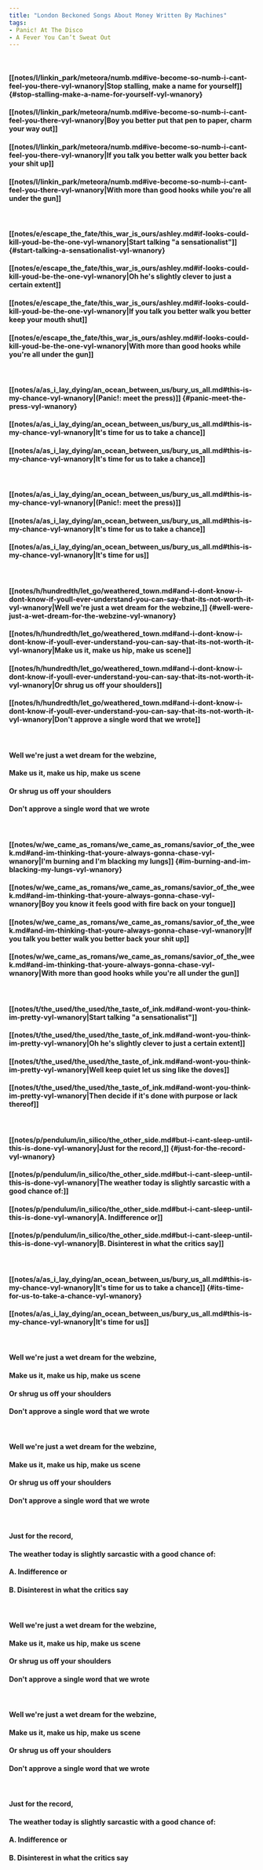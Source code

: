 ```yaml
---
title: "London Beckoned Songs About Money Written By Machines"
tags:
- Panic! At The Disco
- A Fever You Can’t Sweat Out
---
```

&nbsp;
#### [[notes/l/linkin_park/meteora/numb.md#ive-become-so-numb-i-cant-feel-you-there-vyl-wnanory|Stop stalling, make a name for yourself]] {#stop-stalling-make-a-name-for-yourself-vyl-wnanory}
#### [[notes/l/linkin_park/meteora/numb.md#ive-become-so-numb-i-cant-feel-you-there-vyl-wnanory|Boy you better put that pen to paper, charm your way out]]
#### [[notes/l/linkin_park/meteora/numb.md#ive-become-so-numb-i-cant-feel-you-there-vyl-wnanory|If you talk you better walk you better back your shit up]]
#### [[notes/l/linkin_park/meteora/numb.md#ive-become-so-numb-i-cant-feel-you-there-vyl-wnanory|With more than good hooks while you're all under the gun]]
&nbsp;
#### [[notes/e/escape_the_fate/this_war_is_ours/ashley.md#if-looks-could-kill-youd-be-the-one-vyl-wnanory|Start talking "a sensationalist"]] {#start-talking-a-sensationalist-vyl-wnanory}
#### [[notes/e/escape_the_fate/this_war_is_ours/ashley.md#if-looks-could-kill-youd-be-the-one-vyl-wnanory|Oh he's slightly clever to just a certain extent]]
#### [[notes/e/escape_the_fate/this_war_is_ours/ashley.md#if-looks-could-kill-youd-be-the-one-vyl-wnanory|If you talk you better walk you better keep your mouth shut]]
#### [[notes/e/escape_the_fate/this_war_is_ours/ashley.md#if-looks-could-kill-youd-be-the-one-vyl-wnanory|With more than good hooks while you're all under the gun]]
&nbsp;
#### [[notes/a/as_i_lay_dying/an_ocean_between_us/bury_us_all.md#this-is-my-chance-vyl-wnanory|(Panic!: meet the press)]] {#panic-meet-the-press-vyl-wnanory}
#### [[notes/a/as_i_lay_dying/an_ocean_between_us/bury_us_all.md#this-is-my-chance-vyl-wnanory|It's time for us to take a chance]]
#### [[notes/a/as_i_lay_dying/an_ocean_between_us/bury_us_all.md#this-is-my-chance-vyl-wnanory|It's time for us to take a chance]]
&nbsp;
#### [[notes/a/as_i_lay_dying/an_ocean_between_us/bury_us_all.md#this-is-my-chance-vyl-wnanory|(Panic!: meet the press)]]
#### [[notes/a/as_i_lay_dying/an_ocean_between_us/bury_us_all.md#this-is-my-chance-vyl-wnanory|It's time for us to take a chance]]
#### [[notes/a/as_i_lay_dying/an_ocean_between_us/bury_us_all.md#this-is-my-chance-vyl-wnanory|It's time for us]]
&nbsp;
#### [[notes/h/hundredth/let_go/weathered_town.md#and-i-dont-know-i-dont-know-if-youll-ever-understand-you-can-say-that-its-not-worth-it-vyl-wnanory|Well we're just a wet dream for the webzine,]] {#well-were-just-a-wet-dream-for-the-webzine-vyl-wnanory}
#### [[notes/h/hundredth/let_go/weathered_town.md#and-i-dont-know-i-dont-know-if-youll-ever-understand-you-can-say-that-its-not-worth-it-vyl-wnanory|Make us it, make us hip, make us scene]]
#### [[notes/h/hundredth/let_go/weathered_town.md#and-i-dont-know-i-dont-know-if-youll-ever-understand-you-can-say-that-its-not-worth-it-vyl-wnanory|Or shrug us off your shoulders]]
#### [[notes/h/hundredth/let_go/weathered_town.md#and-i-dont-know-i-dont-know-if-youll-ever-understand-you-can-say-that-its-not-worth-it-vyl-wnanory|Don't approve a single word that we wrote]]
&nbsp;
#### Well we're just a wet dream for the webzine,
#### Make us it, make us hip, make us scene
#### Or shrug us off your shoulders
#### Don't approve a single word that we wrote
&nbsp;
#### [[notes/w/we_came_as_romans/we_came_as_romans/savior_of_the_week.md#and-im-thinking-that-youre-always-gonna-chase-vyl-wnanory|I'm burning and I'm blacking my lungs]] {#im-burning-and-im-blacking-my-lungs-vyl-wnanory}
#### [[notes/w/we_came_as_romans/we_came_as_romans/savior_of_the_week.md#and-im-thinking-that-youre-always-gonna-chase-vyl-wnanory|Boy you know it feels good with fire back on your tongue]]
#### [[notes/w/we_came_as_romans/we_came_as_romans/savior_of_the_week.md#and-im-thinking-that-youre-always-gonna-chase-vyl-wnanory|If you talk you better walk you better back your shit up]]
#### [[notes/w/we_came_as_romans/we_came_as_romans/savior_of_the_week.md#and-im-thinking-that-youre-always-gonna-chase-vyl-wnanory|With more than good hooks while you're all under the gun]]
&nbsp;
#### [[notes/t/the_used/the_used/the_taste_of_ink.md#and-wont-you-think-im-pretty-vyl-wnanory|Start talking "a sensationalist"]]
#### [[notes/t/the_used/the_used/the_taste_of_ink.md#and-wont-you-think-im-pretty-vyl-wnanory|Oh he's slightly clever to just a certain extent]]
#### [[notes/t/the_used/the_used/the_taste_of_ink.md#and-wont-you-think-im-pretty-vyl-wnanory|Well keep quiet let us sing like the doves]]
#### [[notes/t/the_used/the_used/the_taste_of_ink.md#and-wont-you-think-im-pretty-vyl-wnanory|Then decide if it's done with purpose or lack thereof]]
&nbsp;
#### [[notes/p/pendulum/in_silico/the_other_side.md#but-i-cant-sleep-until-this-is-done-vyl-wnanory|Just for the record,]] {#just-for-the-record-vyl-wnanory}
#### [[notes/p/pendulum/in_silico/the_other_side.md#but-i-cant-sleep-until-this-is-done-vyl-wnanory|The weather today is slightly sarcastic with a good chance of:]]
#### [[notes/p/pendulum/in_silico/the_other_side.md#but-i-cant-sleep-until-this-is-done-vyl-wnanory|A. Indifference or]]
#### [[notes/p/pendulum/in_silico/the_other_side.md#but-i-cant-sleep-until-this-is-done-vyl-wnanory|B. Disinterest in what the critics say]]
&nbsp;
#### [[notes/a/as_i_lay_dying/an_ocean_between_us/bury_us_all.md#this-is-my-chance-vyl-wnanory|It's time for us to take a chance]] {#its-time-for-us-to-take-a-chance-vyl-wnanory}
#### [[notes/a/as_i_lay_dying/an_ocean_between_us/bury_us_all.md#this-is-my-chance-vyl-wnanory|It's time for us]]
&nbsp;
#### Well we're just a wet dream for the webzine,
#### Make us it, make us hip, make us scene
#### Or shrug us off your shoulders
#### Don't approve a single word that we wrote
&nbsp;
#### Well we're just a wet dream for the webzine,
#### Make us it, make us hip, make us scene
#### Or shrug us off your shoulders
#### Don't approve a single word that we wrote
&nbsp;
#### Just for the record,
#### The weather today is slightly sarcastic with a good chance of:
#### A. Indifference or
#### B. Disinterest in what the critics say
&nbsp;
#### Well we're just a wet dream for the webzine,
#### Make us it, make us hip, make us scene
#### Or shrug us off your shoulders
#### Don't approve a single word that we wrote
&nbsp;
#### Well we're just a wet dream for the webzine,
#### Make us it, make us hip, make us scene
#### Or shrug us off your shoulders
#### Don't approve a single word that we wrote
&nbsp;
#### Just for the record,
#### The weather today is slightly sarcastic with a good chance of:
#### A. Indifference or
#### B. Disinterest in what the critics say
